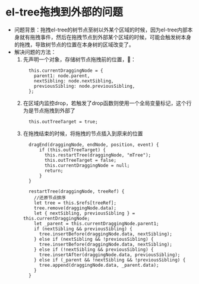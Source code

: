 # el-tree拖拽到外部的问题
- 问题背景：拖拽el-tree的树节点至树以外某个区域的时候，因为el-tree内部本身就有拖拽事件，然后在拖拽节点到外部某个区域的时候，可能会触发树本身的拖拽，导致树节点的位置在本身树的区域改变了。
- 解决问题的方法：
   1. 先声明一个对象，存储树节点拖拽前的位置，🌰：
      ```
        this.currentDraggingNode = {
          parent1: node.parent,
          nextSibling: node.nextSibling,
          previousSibling: node.previousSibling,
        };
      ```
   2. 在区域内监控drop，若触发了drop函数则使用一个全局变量标记，这个行为是节点拖拽到外部了
      ```
        this.outTreeTarget = true;
      ```
   3. 在拖拽结束的时候，将拖拽的节点插入到原来的位置
      ```
        dragEnd(draggingNode, endNode, position, event) {
            if (this.outTreeTarget) {
              this.restartTree(draggingNode, "mTree");
              this.outTreeTarget = false;
              this.currentDraggingNode = null;
              return;
            }
        }
        
        restartTree(draggingNode, treeRef) {
          //还原节点排序
          let tree = this.$refs[treeRef];
          tree.remove(draggingNode.data);
          let { nextSibling, previousSibling } = this.currentDraggingNode;
          let _parent = this.currentDraggingNode.parent1;
          if (nextSibling && previousSibling) {
            tree.insertBefore(draggingNode.data, nextSibling);
          } else if (nextSibling && !previousSibling) {
            tree.insertBefore(draggingNode.data, nextSibling);
          } else if (!nextSibling && previousSibling) {
            tree.insertAfter(draggingNode.data, previousSibling);
          } else if (_parent && !nextSibling && !previousSibling) {
            tree.append(draggingNode.data, _parent.data);
          }
        }
      ```
